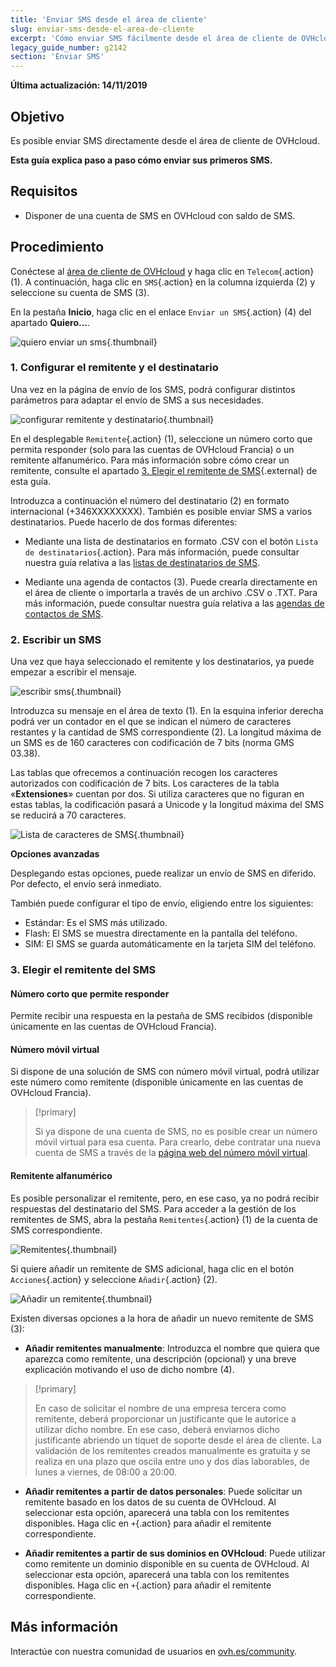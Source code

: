 ```yaml
---
title: 'Enviar SMS desde el área de cliente'
slug: enviar-sms-desde-el-area-de-cliente
excerpt: 'Cómo enviar SMS fácilmente desde el área de cliente de OVHcloud'
legacy_guide_number: g2142
section: 'Enviar SMS'
---
```


**Última actualización: 14/11/2019**

## Objetivo

Es posible enviar SMS directamente desde el área de cliente de OVHcloud. 

**Esta guía explica paso a paso cómo enviar sus primeros SMS.**

## Requisitos

- Disponer de una cuenta de SMS en OVHcloud con saldo de SMS.

## Procedimiento

Conéctese al [área de cliente de OVHcloud](https://www.ovhtelecom.fr/manager/) y haga clic en `Telecom`{.action} (1). A continuación, haga clic en `SMS`{.action} en la columna izquierda (2) y seleccione su cuenta de SMS (3).

En la pestaña **Inicio**, haga clic en el enlace `Enviar un SMS`{.action} (4) del apartado **Quiero...**.

![quiero enviar un sms](images/sms-send-control-panel01E.png){.thumbnail}

### 1. Configurar el remitente y el destinatario

Una vez en la página de envío de los SMS, podrá configurar distintos parámetros para adaptar el envío de SMS a sus necesidades.

![configurar remitente y destinatario](images/sms-send-control-panel02E.png){.thumbnail}

En el desplegable `Remitente`{.action} (1), seleccione un número corto que permita responder (solo para las cuentas de OVHcloud Francia) o un remitente alfanumérico. Para más información sobre cómo crear un remitente, consulte el apartado [3. Elegir el remitente de SMS](https://docs.ovh.com/es/sms/enviar-sms-desde-el-area-de-cliente/#3-elegir-el-remitente-del-sms){.external} de esta guía.

Introduzca a continuación el número del destinatario (2) en formato internacional (+346XXXXXXXX). También es posible enviar SMS a varios destinatarios. Puede hacerlo de dos formas diferentes:

- Mediante una lista de destinatarios en formato .CSV con el botón `Lista de destinatarios`{.action}.
Para más información, puede consultar nuestra guía relativa a las [listas de destinatarios de SMS](https://docs.ovh.com/es/sms/lista-de-destinatarios-sms).

- Mediante una agenda de contactos (3). Puede crearla directamente en el área de cliente o importarla a través de un archivo .CSV o .TXT.
Para más información, puede consultar nuestra guía relativa a las [agendas de contactos de SMS](https://docs.ovh.com/fr/sms/gerer_mes_carnets_dadresses_sms/).

### 2. Escribir un SMS

Una vez que haya seleccionado el remitente y los destinatarios, ya puede empezar a escribir el mensaje.

![escribir sms](images/sms-send-control-panel03E.png){.thumbnail}

Introduzca su mensaje en el área de texto (1). En la esquina inferior derecha podrá ver un contador en el que se indican el número de caracteres restantes y la cantidad de SMS correspondiente (2). La longitud máxima de un SMS es de 160 caracteres con codificación de 7 bits (norma GMS 03.38).

Las tablas que ofrecemos a continuación recogen los caracteres autorizados con codificación de 7 bits. Los caracteres de la tabla «**Extensiones**» cuentan por dos. Si utiliza caracteres que no figuran en estas tablas, la codificación pasará a Unicode y la longitud máxima del SMS se reducirá a 70 caracteres.

![Lista de caracteres de SMS](images/smsauthorizedcharacters.png){.thumbnail}

**Opciones avanzadas**

Desplegando estas opciones, puede realizar un envío de SMS en diferido. Por defecto, el envío será inmediato.

También puede configurar el tipo de envío, eligiendo entre los siguientes:

- Estándar: Es el SMS más utilizado.
- Flash: El SMS se muestra directamente en la pantalla del teléfono.
- SIM: El SMS se guarda automáticamente en la tarjeta SIM del teléfono.

### 3. Elegir el remitente del SMS

#### Número corto que permite responder

Permite recibir una respuesta en la pestaña de SMS recibidos (disponible únicamente en las cuentas de OVHcloud Francia).

#### Número móvil virtual

Si dispone de una solución de SMS con número móvil virtual, podrá utilizar este número como remitente (disponible únicamente en las cuentas de OVHcloud Francia).

> [!primary]
>
>Si ya dispone de una cuenta de SMS, no es posible crear un número móvil virtual para esa cuenta. Para crearlo, debe contratar una nueva cuenta de SMS a través de la [página web del número móvil virtual](https://www.ovhtelecom.fr/sms/reponse/numeros-virtuels.xml).
>

#### Remitente alfanumérico

Es posible personalizar el remitente, pero, en ese caso, ya no podrá recibir respuestas del destinatario del SMS. Para acceder a la gestión de los remitentes de SMS, abra la pestaña `Remitentes`{.action} (1) de la cuenta de SMS correspondiente.

![Remitentes](images/sms-send-control-panel04E.png){.thumbnail}

Si quiere añadir un remitente de SMS adicional, haga clic en el botón `Acciones`{.action} y seleccione `Añadir`{.action} (2).

![Añadir un remitente](images/sms-send-control-panel05E.png){.thumbnail}

Existen diversas opciones a la hora de añadir un nuevo remitente de SMS (3):

- **Añadir remitentes manualmente**: Introduzca el nombre que quiera que aparezca como remitente, una descripción (opcional) y una breve explicación motivando el uso de dicho nombre (4). 

> [!primary]
>
> En caso de solicitar el nombre de una empresa tercera como remitente, deberá proporcionar un justificante que le autorice a utilizar dicho nombre. En ese caso, deberá enviarnos dicho justificante abriendo un tíquet de soporte desde el área de cliente. La validación de los remitentes creados manualmente es gratuita y se realiza en una plazo que oscila entre uno y dos días laborables, de lunes a viernes, de 08:00 a 20:00.
>

- **Añadir remitentes a partir de datos personales**: Puede solicitar un remitente basado en los datos de su cuenta de OVHcloud. Al seleccionar esta opción, aparecerá una tabla con los remitentes disponibles. Haga clic en `+`{.action} para añadir el remitente correspondiente.

- **Añadir remitentes a partir de sus dominios en OVHcloud**: Puede utilizar como remitente un dominio disponible en su cuenta de OVHcloud. Al seleccionar esta opción, aparecerá una tabla con los remitentes disponibles. Haga clic en `+`{.action} para añadir el remitente correspondiente.

## Más información

Interactúe con nuestra comunidad de usuarios en [ovh.es/community](https://www.ovh.es/community/).
